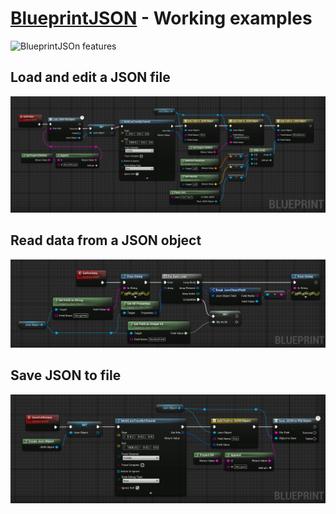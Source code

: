 # [BlueprintJSON](https://www.unrealengine.com/marketplace/en-US/product/blueprintjson) - Working examples
![BlueprintJSOn features](https://cdn1.epicgames.com/ue/product/Screenshot/Slide1-1920x1080-ef991bd1b37999045d2518ac4841b9c3.PNG)
## Load and edit a JSON file
![Load and read JSON](https://github.com/Pandoa/BlueprintJSON/blob/master/Images/AddFields.png?raw=true)
## Read data from a JSON object
![Read data from JSON](https://github.com/Pandoa/BlueprintJSON/blob/master/Images/ReadObject.png?raw=true)
## Save JSON to file
![Save JSON to file](https://github.com/Pandoa/BlueprintJSON/blob/master/Images/SaveObject.png?raw=true)
